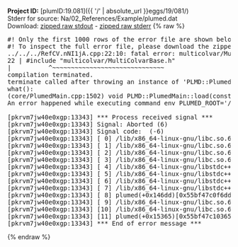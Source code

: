 **Project ID:** [plumID:19.081]({{ '/' | absolute_url }}eggs/19/081/)  
Stderr for source:  Na/02_References/Example/plumed.dat   
Download: [zipped raw stdout](plumed.dat.plumed.stdout.txt.zip) - [zipped raw stderr](plumed.dat.plumed.stderr.txt.zip) 
{% raw %}
<pre>
#! Only the first 1000 rows of the error file are shown below
#! To inspect the full error file, please download the zipped raw stderr file above
../../../RefCV.nNI1jA.cpp:22:10: fatal error: multicolvar/MultiColvarBase.h: No such file or directory
22 | #include "multicolvar/MultiColvarBase.h"
|          ^~~~~~~~~~~~~~~~~~~~~~~~~~~~~~~
compilation terminated.
terminate called after throwing an instance of 'PLMD::Plumed::ExceptionError'
what():
(core/PlumedMain.cpp:1502) void PLMD::PlumedMain::load(const std::string&)
An error happened while executing command env PLUMED_ROOT='/home/runner/opt/lib/plumed' PLUMED_VERSION='2.10.0' PLUMED_HTMLDIR='/home/runner/opt/share/doc/plumed' PLUMED_INCLUDEDIR='/home/runner/opt/include' PLUMED_PROGRAM_NAME='plumed' PLUMED_IS_INSTALLED='yes' "/home/runner/opt/lib/plumed"/scripts/mklib.sh -n -o ./../../../RefCV.2.10.0.so ../../../RefCV.cpp

[pkrvm7jw40e0xgp:13343] *** Process received signal ***
[pkrvm7jw40e0xgp:13343] Signal: Aborted (6)
[pkrvm7jw40e0xgp:13343] Signal code:  (-6)
[pkrvm7jw40e0xgp:13343] [ 0] /lib/x86_64-linux-gnu/libc.so.6(+0x45330)[0x7f24bae45330]
[pkrvm7jw40e0xgp:13343] [ 1] /lib/x86_64-linux-gnu/libc.so.6(pthread_kill+0x11c)[0x7f24bae9eb2c]
[pkrvm7jw40e0xgp:13343] [ 2] /lib/x86_64-linux-gnu/libc.so.6(gsignal+0x1e)[0x7f24bae4527e]
[pkrvm7jw40e0xgp:13343] [ 3] /lib/x86_64-linux-gnu/libc.so.6(abort+0xdf)[0x7f24bae288ff]
[pkrvm7jw40e0xgp:13343] [ 4] /lib/x86_64-linux-gnu/libstdc++.so.6(+0xa5ff5)[0x7f24bb2a5ff5]
[pkrvm7jw40e0xgp:13343] [ 5] /lib/x86_64-linux-gnu/libstdc++.so.6(+0xbb0da)[0x7f24bb2bb0da]
[pkrvm7jw40e0xgp:13343] [ 6] /lib/x86_64-linux-gnu/libstdc++.so.6(_ZSt10unexpectedv+0x0)[0x7f24bb2a5a55]
[pkrvm7jw40e0xgp:13343] [ 7] /lib/x86_64-linux-gnu/libstdc++.so.6(+0xa5a6f)[0x7f24bb2a5a6f]
[pkrvm7jw40e0xgp:13343] [ 8] plumed(+0x146dd)[0x55bf47c0f6dd]
[pkrvm7jw40e0xgp:13343] [ 9] /lib/x86_64-linux-gnu/libc.so.6(+0x2a1ca)[0x7f24bae2a1ca]
[pkrvm7jw40e0xgp:13343] [10] /lib/x86_64-linux-gnu/libc.so.6(__libc_start_main+0x8b)[0x7f24bae2a28b]
[pkrvm7jw40e0xgp:13343] [11] plumed(+0x15365)[0x55bf47c10365]
[pkrvm7jw40e0xgp:13343] *** End of error message ***
</pre>
{% endraw %}

